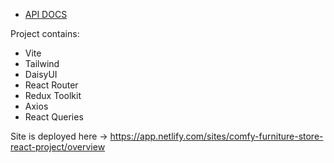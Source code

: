 - [API DOCS](https://documenter.getpostman.com/view/18152321/2s9Xy5KpTi)

Project contains:

- Vite
- Tailwind
- DaisyUI
- React Router
- Redux Toolkit
- Axios
- React Queries

Site is deployed here -> https://app.netlify.com/sites/comfy-furniture-store-react-project/overview
